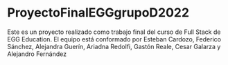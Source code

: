 # ProyectoFinalEGGgrupoD2022
Este es un proyecto realizado como trabajo final del curso de Full Stack de EGG Education. El equipo está conformado por Esteban Cardozo, Federico Sánchez, Alejandra Guerín, Ariadna Redolfi, Gastón Reale, Cesar Galarza y Alejandro Fernández
